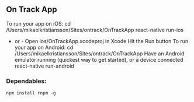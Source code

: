 ## On Track App

To run your app on iOS:
   cd /Users/mikaelkristiansson/Sites/ontrack/OnTrackApp
   react-native run-ios
   - or -
   Open ios/OnTrackApp.xcodeproj in Xcode
   Hit the Run button
To run your app on Android:
   cd /Users/mikaelkristiansson/Sites/ontrack/OnTrackApp
   Have an Android emulator running (quickest way to get started), or a device connected
   react-native run-android

### Dependables:
```
npm install rnpm -g
```
